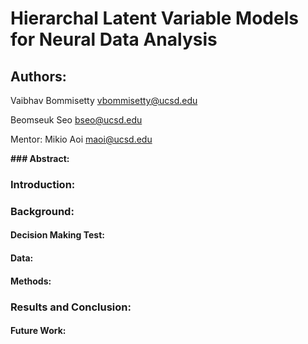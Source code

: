# Hierarchal Latent Variable Models for Neural Data Analysis

## Authors:

Vaibhav Bommisetty vbommisetty@ucsd.edu

Beomseuk Seo bseo@ucsd.edu

Mentor: Mikio Aoi maoi@ucsd.edu

**### Abstract:**

### Introduction:

### Background:

#### Decision Making Test:

#### Data:

#### Methods:

### Results and Conclusion:

#### Future Work:


